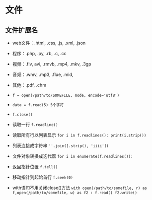 # 文件
## 文件扩展名
- web文件：.html, .css, .js, .xml, .json
- 程序：.php, .py, .rb, .c, .cc
- 视频：.flv, avi, .rmvb, .mp4, .mkv, .3gp
- 音频：.wmv, .mp3, .flue, .mid, 
- 其他：.pdf, .chm

- `f = open(/path/to/SOMEFILE, mode, encode='utf8')`
- `data = f.read(5) 5个字符`
- `f.close()`
- 读取一行
`f.readline()` 

- 读取所有行以列表显示
`for i in f.readlines():
	print(i.strip())`

- 列表连接成字符串
`''.join([.strip(), 'iiii'])`

- 文件对象转换成迭代器
`for i in enumerate(f.readlines()):`

- 返回指针位置
`f.tell()`

- 移动指针到起始首行
`f.seek(0)`

- with语句不用关闭close()方法
`with open(/path/to/somefile, r) as f,open(/path/to/somefile, w) as f2 :
	f.read()
	f2.write()`